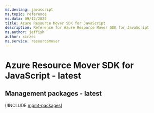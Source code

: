 ```yaml
---
ms.devlang: javascript
ms.topic: reference
ms.data: 09/12/2022
title: Azure Resource Mover SDK for JavaScript
description: Reference for Azure Resource Mover SDK for JavaScript
ms.author: jeffish
author: xirzec
ms.service: resourcemover
---
```

# Azure Resource Mover SDK for JavaScript - latest

## Management packages - latest
[!INCLUDE [mgmt-packages](resource-mover-mgmt-index.md)]